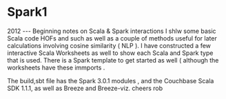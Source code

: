 # Spark1
2012 --- Beginning notes on Scala &amp; Spark interactions
I shlw some basic Scala code HOFs and such as well as a couple of methods useful for 
later calculations involving cosine similarity ( NLP ). 
I have constructed a few interactive Scala Worksheets as well to show each Scala and Spark type
that is used. There is a Spark template to get started as well ( although the worksheets have 
these immports .

The build,sbt file has the Spark 3.0.1 modules , and the Couchbase Scala SDK 1.1.1,
as well as Breeze and Breeze-viz. 
cheers
rob

